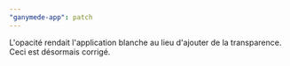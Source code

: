 ```yaml
---
"ganymede-app": patch
---
```


L'opacité rendait l'application blanche au lieu d'ajouter de la transparence. Ceci est désormais corrigé.
